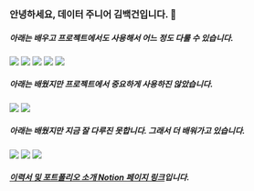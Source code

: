 ### 안녕하세요, 데이터 주니어 김백건입니다. 👋

##### 아래는 배우고 프로젝트에서도 사용해서 어느 정도 다룰 수 있습니다.
<img src="https://img.shields.io/badge/Python-3776AB?style=flat-square&logo=Python&logoColor=white"/> <img src="https://img.shields.io/badge/scikit learn-F7931E?style=flat-square&logo=scikit-learn&logoColor=white"/> <img src="https://img.shields.io/badge/TensorFlow-FF6FF00?style=flat-square&logo=TensorFlow&logoColor=white"/> <img src="https://img.shields.io/badge/Git-F05032?style=flat-square&logo=Git&logoColor=white"/> <img src="https://img.shields.io/badge/GitHub-181717?style=flat-square&logo=GitHub&logoColor=white"/>

##### 아래는 배웠지만 프로젝트에서 중요하게 사용하진 않았습니다.
<img src="https://img.shields.io/badge/SQLite-003B57?style=flat-square&logo=SQLite&logoColor=white"/> <img src="https://img.shields.io/badge/MongoDB-47A248?style=flat-square&logo=MongoDB&logoColor=white"/>

##### 아래는 배웠지만 지금 잘 다루진 못합니다. 그래서 더 배워가고 있습니다.
<img src="https://img.shields.io/badge/Flask-000000?style=flat-square&logo=Flask&logoColor=white"/> <img src="https://img.shields.io/badge/Docker-2496ED?style=flat-square&logo=Docker&logoColor=white"/> <img src="https://img.shields.io/badge/Heroku-430098?style=flat-square&logo=Heroku&logoColor=white"/>

##### [이력서 및 포트폴리오 소개 Notion 페이지 링크](https://www.notion.so/25b8bea068174ec69a5367a3a1f7ff16)입니다.

<!--
**zekcal/zekcal** is a ✨ _special_ ✨ repository because its `README.md` (this file) appears on your GitHub profile.

Here are some ideas to get you started:

- 🔭 I’m currently working on ...
- 🌱 I’m currently learning ...
- 👯 I’m looking to collaborate on ...
- 🤔 I’m looking for help with ...
- 💬 Ask me about ...
- 📫 How to reach me: ...
- 😄 Pronouns: ...
- ⚡ Fun fact: ...
-->
